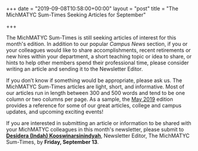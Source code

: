 +++
date = "2019-09-08T10:58:00+00:00"
layout = "post"
title = "The MichMATYC Sum-Times Seeking Articles for September"

+++

The MichMATYC Sum-Times is still seeking articles of interest for this month's edition. In addition to our popular <i>Campus News</i> section, if you or your colleagues would like to share accomplishments, recent retirements or new hires within your department,
a short teaching topic or idea to share, or hints to help other members spend their professional time, please consider writing an 
article and sending it to the Newsletter Editor.

If you don’t know if something would be appropriate, please ask us. The MichMATYC Sum-Times articles are light, short, and informative. 
Most of our articles run in length between 300 and 500 words and tend to be one column or two columns per page. As a sample, the 
[May 2019](https://michmatyc.netlify.com/uploads/MichMatycNewsletterMay2019.pdf) edition provides a reference for some of our great 
articles, college and campus updates, and upcoming exciting events!

If you are interested in submitting an article or information to be shared with your MichMATYC colleagues in this month's 
newsletter, please submit to <b>[Desidera (Indah) Kooswinarsinindyah](mailto:Koowinarsinindyahd@macomb.edu)</b>, 
Newsletter Editor, The MichMATYC Sum-Times, by <b>Friday, September 13</b>.
